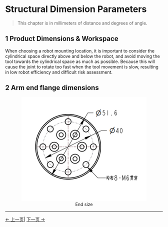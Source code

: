# Structural Dimension Parameters

> This chapter is in millimeters of distance and degrees of angle.

## 1 Product Dimensions & Workspace
  When choosing a robot mounting location, it is important to consider the cylindrical space directly above and below the robot, and avoid moving the tool towards the cylindrical space as much as possible. Because this will cause the joint to rotate too fast when the tool movement is slow, resulting in low robot efficiency and difficult risk assessment.

<!-- <img src="../resources/2-ProductFeature/产品尺寸.png " width="400" height="auto" /> -->


<!-- <img src="../resources/2-ProductFeature/工作空间.png " width="800" height="auto" />   -->

            

<!-- ## 2 底座安装尺寸 -->

<!-- <img src="../resources/2-ProductFeature/底座尺寸.png " width="400" height="auto" /> -->



## 2 Arm end flange dimensions
<center>
<img src="../resources/2-ProductFeature/末端法兰.png" width="400" height="auto" />
<br>
End size</center>


---

[← 上一页](../2-ProductFeature/2.2-ControlCoreParameter.md)| [下一页 →](../2-ProductFeature/2.4-ElectricalCharacteristicParameter.md)